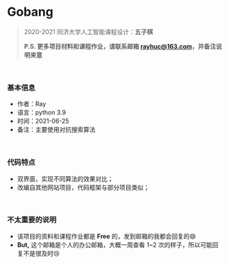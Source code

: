 # Gobang
> 2020-2021 同济大学人工智能课程设计：**五子棋**
>
> **P.S. 更多项目材料和课程作业，请联系邮箱 rayhuc@163.com，并备注说明来意**

<br/>

### 基本信息

- 作者：Ray
- 语言：python 3.9
- 时间：2021-06-25
- 备注：主要使用对抗搜索算法

<br/>

### 代码特点

- 双界面，实现不同算法的效果对比；
- 改编自其他网站项目，代码框架与部分项目类似；

<br/>

### 不太重要的说明

- 该项目的资料和课程作业都是 **Free** 的，发到邮箱的我都会回复的:smile:
- **But,** 这个邮箱是个人的办公邮箱，大概一周查看 1~2 次的样子，所以可能回复不是很及时:cry:
